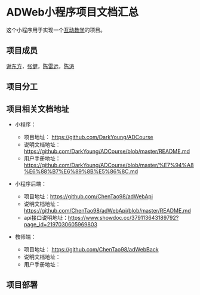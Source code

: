 # ADWeb小程序项目文档汇总

这个小程序用于实现一个[互动教学](https://github.com/2019-web/project_mini_edu)的项目。

## 项目成员
[谢东方](https://github.com/zhaoyangyingmu)，[张健](https://github.com/DarkYoung)，[陈雷远](https://github.com/radarcly)，[陈涛](https://github.com/ChenTao98)

## 项目分工


## 项目相关文档地址

* 小程序：
    - 项目地址： https://github.com/DarkYoung/ADCourse
    - 说明文档地址： https://github.com/DarkYoung/ADCourse/blob/master/README.md
    - 用户手册地址： https://github.com/DarkYoung/ADCourse/blob/master/%E7%94%A8%E6%88%B7%E6%89%8B%E5%86%8C.md

* 小程序后端：
    - 项目地址：https://github.com/ChenTao98/adWebApi
    - 说明文档地址：https://github.com/ChenTao98/adWebApi/blob/master/README.md
    - api接口说明地址：https://www.showdoc.cc/379113643189792?page_id=2197030605969803

* 教师端：
    - 项目地址： https://github.com/ChenTao98/adWebBack
    - 说明文档地址：
    - 用户手册地址：

## 项目部署
